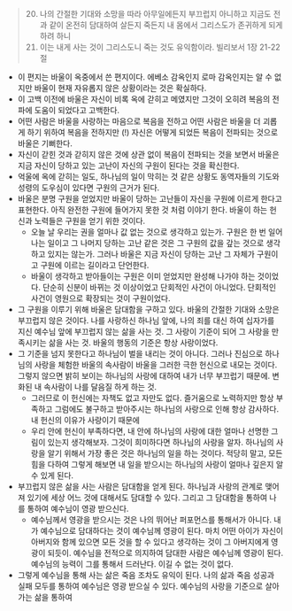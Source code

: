 > 20. 나의 간절한 기대와 소망을 따라 아무일에든지 부끄럽지 아니하고 지금도 전과 같이 온전히 담대하여 살든지 죽든지 내 몸에서 그리스도가 존귀하게 되게 하려 하니
> 21. 이는 내게 사는 것이 그리스도니 죽는 것도 유익함이라.
>     빌리보서 1장 21-22절

- 이 편지는 바울이 옥중에서 쓴 편지이다. 에베소 감옥인지 로마 감옥인지는 알 수 없지만 바울이 현재 자유롭지 않은 상황이라는 것은 확실하다.
- 이 고백 이전에 바울은 자신이 비록 옥에 갇히고 메였지만 그것이 오히려 복음의 전파에 도움이 되었다고 고백한다. 
- 어떤 사람은 바울을 사랑하는 마음으로 복음을 전하고 어떤 사람은 바울을 더 괴롭게 하기 위하여 복음을 전하지만 (!) 자신은 어떻게 되었든 복음이 전파되는 것으로 바울은 기뻐한다. 
- 자신이 갇힌 것과 갇히지 않은 것에 상관 없이 복음이 전파되는 것을 보면서 바울은 지금 자신이 당하고 있는 고난이 자신의 구원이 된다는 것을 확신한다. 
- 억울에 옥에 갇히는 일도, 하나님의 일이 막히는 것 같은 상황도 동역자들의 기도와 성령의 도우심이 있다면 구원의 근거가 된다. 
- 바울은 분명 구원을 얻었지만 바울이 당하는 고난들이 자신을 구원에 이르게 한다고 표현한다. 아직 완전한 구원에 들어가지 못한 것 처럼 이야기 한다. 바울이 하는 헌신과 노력들은 구원을 얻기 위한 것이다. 
  - 오늘 날 우리는 권을 얼마나 값 없는 것으로 생각하고 있는가. 구원은 한 번 일어나는 일이고 그 나머지 당하는 고난 같은 것은 그 구원의 값을 갚는 것으로 생각하고 있지는 않는가. 그러나 바울은 지금 자신이 당하는 고난 그 자체가 구원이고 구원에 이르는 길이라고 단언한다. 
  - 바울이 생각하고 받아들이는 구원은 이미 얻었지만 완성해 나가야 하는 것이었다. 단순히 신분이 바뀌는 것 이상이었고 단회적인 사건이 아니었다. 단회적인 사건이 영원으로 확장되는 것이 구원이었다. 
- 그 구원을 이루기 위해 바울은 담대함을 구하고 있다. 바울의 간절한 기대와 소망은 부끄럽지 않은 것이다. 나를 사랑하신 하나님 앞에, 나의 죄를 대신 하여 십자가를 지신 예수님 앞에 부끄럽지 않는 삶을 사는 것. 그 사랑이 기준이 되어 그 사랑을 만족시키는 삶을 사는 것. 바울의 행동의 기준은 항상 사랑이었다. 
- 그 기준을 넘지 못한다고 하나님이 벌을 내리는 것이 아니다. 그러나 진심으로 하나님의 사랑을 체험한 바울의 속사람이 바울을 그러한 극한 헌신으로 내모는 것이다. 그렇지 않으면 밝히 보이는 하나님의 사랑에 대하여 내가 너무 부끄럽기 때문에. 변화된 내 속사람이 나를 달음질 하게 하는 것.
  - 그러므로 이 헌신에는 자책도 없고 자만도 없다. 즐거움으로 노력하지만 항상 부족하고 그럼에도 불구하고 받아주시는 하나님의 사랑으로 인해 항상 감사하다. 내 헌신의 이유가 사랑이기 때문에
  - 우리 안에 헌신이 부족하다면, 내 안에 하나님의 사랑에 대한 얼마나 선명한 그림이 있는지 생각해보자. 그것이 희미하다면 하나님의 사랑을 알자. 하나님의 사랑을 알기 위해서 가장 좋은 것은 하나님의 일을 하는 것이다. 적당히 말고, 모든 힘을 다하여 그렇게 해보면 내 일을 받으시는 하나님의 사랑이 얼마나 깊은지 알 수 있게 된다. 
- 부끄럽지 않은 삶을 사는 사람은 담대함을 얻게 된다. 하나님과 사랑의 관계로 맺어져 있기에 세상 어느 것에 대해서도 담대할 수 있다. 그리고 그 담대함을 통하여 나를 통하여 예수님이 영광 받으신다. 
  - 예수님께서 영광을 받으시는 것은 나의 뛰어난 퍼포먼스를 통해서가 아니다. 내가 예수님으로 담대하다는 것이 예수님께 영광이 된다. 마치 어떤 아이가 자신이 아버지와 함께 있으면 모든 것을 할 수 있다고 생각하는 것이 그 아버지에게 영광이 되듯이. 예수님을 전적으로 의지하여 담대한 사람은 예수님께 영광이 된다. 예수님의 능력이 그를 통해서 드러난다. 이길 수 없는 것이 없다. 
- 그렇게 예수님을 통해 사는 삶은 죽음 조차도 유익이 된다. 나의 삶과 죽음 성공과 실패 모두를 통하여 예수님은 영광 받으실 수 있다. 예수님의 사랑을 기준으로 살아가는 삶을 통하여 

